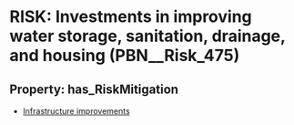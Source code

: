 # RISK: __Investments in improving water storage, sanitation, drainage, and housing__ (PBN__Risk_475)

## Property: has_RiskMitigation

* [Infrastructure improvements](PBN__RiskMitigation_665)

